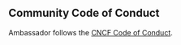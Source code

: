 ## Community Code of Conduct

Ambassador follows the [CNCF Code of Conduct](https://github.com/cncf/foundation/blob/master/code-of-conduct.md).

